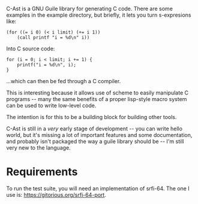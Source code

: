 C-Ast is a GNU Guile library for generating C code. There are some
examples in the example directory, but briefly, it lets you turn
s-expresions like:

    (for ((= i 0) (< i limit) (+= i 1))
        (call printf "i = %d\n" i))

Into C source code:

    for (i = 0; i < limit; i += 1) {
        printf("i = %d\n", i);
    }

...which can then be fed through a C compiler.

This is interesting because it allows use of scheme to easily manipulate
C programs -- many the same benefits of a proper lisp-style macro system
can be used to write low-level code.

The intention is for this to be a building block for building other
tools.

C-Ast is still in a *very* early stage of development -- you can write
hello world, but it's missing a lot of important features and some
documentation, and probably isn't packaged the way a guile library
should be -- I'm still very new to the language.

# Requirements

To run the test suite, you will need an implementation of srfi-64. The
one I use is: <https://gitorious.org/srfi-64-port>.
